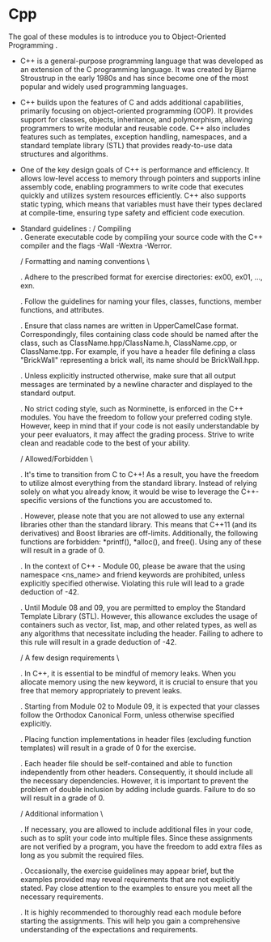 # Cpp
The goal of these modules is to introduce you to Object-Oriented Programming .


* C++ is a general-purpose programming language that was developed as an extension of the C programming language. It was created by Bjarne Stroustrup in the early 1980s and has since become one of the most popular and widely used programming languages.

* C++ builds upon the features of C and adds additional capabilities, primarily focusing on object-oriented programming (OOP). It provides support for classes, objects, inheritance, and polymorphism, allowing programmers to write modular and reusable code. C++ also includes features such as templates, exception handling, namespaces, and a standard template library (STL) that provides ready-to-use data structures and algorithms.

* One of the key design goals of C++ is performance and efficiency. It allows low-level access to memory through pointers and supports inline assembly code, enabling programmers to write code that executes quickly and utilizes system resources efficiently. C++ also supports static typing, which means that variables must have their types declared at compile-time, ensuring type safety and efficient code execution.



 - Standard guidelines :
    /    Compiling    \
   . Generate executable code by compiling your source code with the C++ compiler and the flags -Wall -Wextra -Werror.
   
   
   
   
   
   
   
   
   
   
    /    Formatting and naming conventions    \
   
   . Adhere to the prescribed format for exercise directories: ex00, ex01, ..., exn.
   
   
   . Follow the guidelines for naming your files, classes, functions, member functions, and attributes.
   
   
   . Ensure that class names are written in UpperCamelCase format. Correspondingly, files containing class code should be named after the class, such as ClassName.hpp/ClassName.h, ClassName.cpp, or ClassName.tpp. For example, if you have a header file defining a class "BrickWall" representing a brick wall, its name should be BrickWall.hpp.
   
   
   . Unless explicitly instructed otherwise, make sure that all output messages are terminated by a newline character and displayed to the standard output.
   
   
   . No strict coding style, such as Norminette, is enforced in the C++ modules. You have the freedom to follow your preferred coding style. However, keep in mind that if your code is not easily understandable by your peer evaluators, it may affect the grading process. Strive to write clean and readable code to the best of your ability.








    /    Allowed/Forbidden    \
    
   . It's time to transition from C to C++! As a result, you have the freedom to utilize almost everything from the standard library. Instead of relying solely on what you already know, it would be wise to leverage the C++-specific versions of the functions you are accustomed to.
   
   
   . However, please note that you are not allowed to use any external libraries other than the standard library. This means that C++11 (and its derivatives) and Boost libraries are off-limits. Additionally, the following functions are forbidden: *printf(), *alloc(), and free(). Using any of these will result in a grade of 0.
   
   
   . In the context of C++ - Module 00, please be aware that the using namespace <ns_name> and friend keywords are prohibited, unless explicitly specified otherwise. Violating this rule will lead to a grade deduction of -42.
   
   
   . Until Module 08 and 09, you are permitted to employ the Standard Template Library (STL). However, this allowance excludes the usage of containers such as vector, list, map, and other related types, as well as any algorithms that necessitate including the <algorithm> header. Failing to adhere to this rule will result in a grade deduction of -42.
  
  
  
 
 
 
 
 
  
    /    A few design requirements    \
  
   . In C++, it is essential to be mindful of memory leaks. When you allocate memory using the new keyword, it is crucial to ensure that you free that memory appropriately to prevent leaks.
 
 
   . Starting from Module 02 to Module 09, it is expected that your classes follow the Orthodox Canonical Form, unless otherwise specified explicitly.
 
 
   . Placing function implementations in header files (excluding function templates) will result in a grade of 0 for the exercise.
 
 
   . Each header file should be self-contained and able to function independently from other headers. Consequently, it should include all the necessary dependencies. However, it is important to prevent the problem of double inclusion by adding include guards. Failure to do so will result in a grade of 0.
 
 
  
  
 
 
 
 
 
 
  
    /       Additional information   \ 
  
  
    . If necessary, you are allowed to include additional files in your code, such as to split your code into multiple files. Since these assignments are not verified by a program, you have the freedom to add extra files as long as you submit the required files.
 
 
    . Occasionally, the exercise guidelines may appear brief, but the examples provided may reveal requirements that are not explicitly stated. Pay close attention to the examples to ensure you meet all the necessary requirements.
 
 
    . It is highly recommended to thoroughly read each module before starting the assignments. This will help you gain a comprehensive understanding of the expectations and requirements.
  
  
  
  
  
  
  
  
